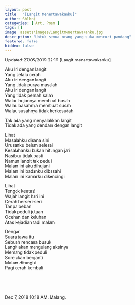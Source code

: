 ```yaml
---
layout: post
title:  "[Langit Menertawakanku]"
author: Shlhnj
categories: [ Art, Poem ]
tags: []
image: assets/images/Langitmenertawakanku.jpg
description: "Untuk semua orang yang suka mencuri pandang"
featured: false
hidden: false
---
```


Updated:27/05/2019 22:16
[Langit menertawakanku]

Aku Iri dengan langit<br />
Yang selalu cerah<br />
Aku iri dengan langit<br />
Yang tidak punya masalah<br />
Aku iri dengan langit<br />
Yang tidak pernah salah<br />
Walau hujannya membuat basah<br />
Walau basahnya membuat susah<br />
Walau susahnya tidak berkesudah<br />

Tak ada yang menyalahkan langit<br />
Tidak ada yang dendam dengan langit<br />

Lihat<br />
Masalahku disana sini<br />
Urusanku belum selesai<br />
Kesalahanku bukan hitungan jari<br />
Nasibku tidak pasti<br />
Namun langit tak peduli<br />
Malam ini aku dihujani<br />
Malam ini badanku dibasahi<br />
Malam ini kamarku dikencingi<br />

Lihat<br />
Tengok keatas!<br />
Wajah langit hari ini<br />
Cerah berseri-seri<br />
Tanpa beban<br />
Tidak peduli jutaan<br />
Ocehan dan keluhan<br />
Atas kejadian tadi malam<br />

Dengar<br />
Suara tawa itu<br />
Sebuah rencana busuk<br />
Langit akan mengulang aksinya<br />
Memang tidak peduli<br />
Sore akan berganti<br />
Malam ditangisi<br />
Pagi cerah kembali<br />

<br />
<br />
<br />

Dec 7, 2018 10:18 AM. Malang.
